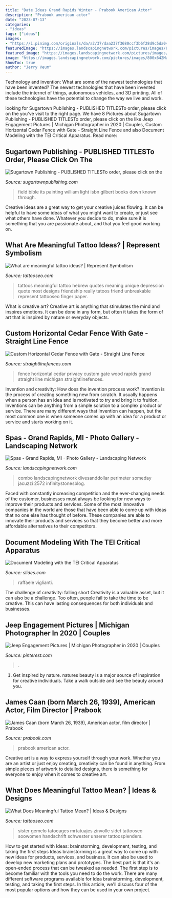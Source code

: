 ```yaml
---
title: "Date Ideas Grand Rapids Winter - Prabook American Actor"
description: "Prabook american actor"
date: "2023-07-13"
categories:
- "ideas"
tags: ["ideas"]
images:
- "https://i.pinimg.com/originals/da/a2/37/daa237f3680ccf3b6f28d9c5da04405b.jpg"
featuredImage: "https://images.landscapingnetwork.com/pictures/images/800x642Max/spas_34/pool-deck-apex-landscape_2572.jpg"
featured_image: "https://images.landscapingnetwork.com/pictures/images/800x642Max/spas_34/pool-deck-apex-landscape_2572.jpg"
image: "https://images.landscapingnetwork.com/pictures/images/800x642Max/spas_34/pool-deck-apex-landscape_2572.jpg"
ShowToc: true
author: "Jerry Veum"
---
```



Technology and invention: What are some of the newest technologies that have been invented?
The newest technologies that have been invented include the internet of things, autonomous vehicles, and 3D printing. All of these technologies have the potential to change the way we live and work.

	

		
looking for Sugartown Publishing - PUBLISHED TITLESTo order, please click on the you've visit to the right page. We have 8 Pictures about Sugartown Publishing - PUBLISHED TITLESTo order, please click on the like Jeep Engagement Pictures | Michigan Photographer in 2020 | Couples, Custom Horizontal Cedar Fence with Gate - Straight Line Fence and also Document Modeling with the TEI Critical Apparatus. Read more:
		
    
## Sugartown Publishing - PUBLISHED TITLESTo Order, Please Click On The

<img loading=lazy src="http://sugartownpublishing.com/yahoo_site_admin/assets/images/Voices_from_the_Field_at_350_dpi.80123431_std.jpg" onerror="this.onerror=null;this.src='https://tse3.mm.bing.net/th?id=OIP.fjDD9v3ye_t8jggkGVyhbgHaLH&amp;pid=15.1';" alt="Sugartown Publishing - PUBLISHED TITLESTo order, please click on the">

_Source: sugartownpublishing.com_

>field bible its painting william light isbn gilbert books down known through. 

	

Creative ideas are a great way to get your creative juices flowing. It can be helpful to have some ideas of what you might want to create, or just see what others have done. Whatever you decide to do, make sure it is something that you are passionate about, and that you feel good working on.

    
## What Are Meaningful Tattoo Ideas? | Represent Symbolism

<img loading=lazy src="https://www.tattooseo.com/wp-content/uploads/2017/09/meaningful-tattoos-3.jpg" onerror="this.onerror=null;this.src='https://tse2.mm.bing.net/th?id=OIP.XW3oXYTnDDnGJ8RDfGonlgHaNL&amp;pid=15.1';" alt="What are meaningful tattoo ideas? | Represent Symbolism">

_Source: tattooseo.com_

>tattoos meaningful tattoo hebrew quotes meaning unique depression quote most designs friendship really tatoos friend unbreakable represent tattooseo finger paper. 

	

What is creative art?
Creative art is anything that stimulates the mind and inspires emotions. It can be done in any form, but often it takes the form of art that is inspired by nature or everyday objects.

    
## Custom Horizontal Cedar Fence With Gate - Straight Line Fence

<img loading=lazy src="http://straightlinefences.com/wp-content/uploads/2014/09/Cedar-horizontal-fence_privacy-fence_grand-rapids_4.jpg" onerror="this.onerror=null;this.src='https://tse2.mm.bing.net/th?id=OIP.NX8oOMHwHSY3nPCL5BfguwHaE9&amp;pid=15.1';" alt="Custom Horizontal Cedar Fence with Gate - Straight Line Fence">

_Source: straightlinefences.com_

>fence horizontal cedar privacy custom gate wood rapids grand straight line michigan straightlinefences. 

	

Invention and creativity: How does the invention process work?
Invention is the process of creating something new from scratch. It usually happens when a person has an idea and is motivated to try and bring it to fruition. Inventions can be anything from a simple solution to a complex product or service. There are many different ways that Invention can happen, but the most common one is when someone comes up with an idea for a product or service and starts working on it.

    
## Spas - Grand Rapids, MI - Photo Gallery - Landscaping Network

<img loading=lazy src="https://images.landscapingnetwork.com/pictures/images/800x642Max/spas_34/pool-deck-apex-landscape_2572.jpg" onerror="this.onerror=null;this.src='https://tse4.mm.bing.net/th?id=OIP.glHcxBIe-wnNghIGnoK3SgHaFj&amp;pid=15.1';" alt="Spas - Grand Rapids, MI - Photo Gallery - Landscaping Network">

_Source: landscapingnetwork.com_

>combo landscapingnetwork divesanddollar perimeter someday jacuzzi 2572 infinitystonesblog. 

	

Faced with constantly increasing competition and the ever-changing needs of the customer, businesses must always be looking for new ways to improve their products and services. Some of the most innovative companies in the world are those that have been able to come up with ideas that no one else has thought of before. These companies are able to innovate their products and services so that they become better and more affordable alternatives to their competitors.

    
## Document Modeling With The TEI Critical Apparatus

<img loading=lazy src="https://s3.amazonaws.com/media-p.slid.es/uploads/716584/images/6492237/EMS_logo_2.png" onerror="this.onerror=null;this.src='https://tse2.mm.bing.net/th?id=OIP.g2YDt3Op3g9MXGwXW8WhlgHaCQ&amp;pid=15.1';" alt="Document Modeling with the TEI Critical Apparatus">

_Source: slides.com_

>raffaele viglianti. 

	

The challenge of creativity: falling short
Creativity is a valuable asset, but it can also be a challenge. Too often, people fail to take the time to be creative. This can have lasting consequences for both individuals and businesses.

    
## Jeep Engagement Pictures | Michigan Photographer In 2020 | Couples

<img loading=lazy src="https://i.pinimg.com/originals/da/a2/37/daa237f3680ccf3b6f28d9c5da04405b.jpg" onerror="this.onerror=null;this.src='https://tse1.mm.bing.net/th?id=OIP.vx3qD6HAwFBtrSopdG-BcgHaLH&amp;pid=15.1';" alt="Jeep Engagement Pictures | Michigan Photographer in 2020 | Couples">

_Source: pinterest.com_

>. 

	

1. Get inspired by nature. natures beauty is a major source of inspiration for creative individuals. Take a walk outside and see the beauty around you.

    
## James Caan (born March 26, 1939), American Actor, Film Director | Prabook

<img loading=lazy src="https://prabook.com/web/show-photo.jpg?id=1200977" onerror="this.onerror=null;this.src='https://tse4.mm.bing.net/th?id=OIP.PAxAm6zdEA79_K4yXiYG8ADPEt&amp;pid=15.1';" alt="James Caan (born March 26, 1939), American actor, film director | Prabook">

_Source: prabook.com_

>prabook american actor. 

	

Creative art is a way to express yourself through your work. Whether you are an artist or just enjoy creating, creativity can be found in anything. From simple pieces of artwork to detailed designs, there is something for everyone to enjoy when it comes to creative art.

    
## What Does Meaningful Tattoo Mean? | Ideas &amp; Designs

<img loading=lazy src="https://www.tattooseo.com/wp-content/uploads/2017/09/meaningful-tattoos-11.jpg" onerror="this.onerror=null;this.src='https://tse4.mm.bing.net/th?id=OIP.EkD3fjqH-Liigwe2aqcV7gHaNK&amp;pid=15.1';" alt="What Does Meaningful Tattoo Mean? | Ideas &amp; Designs">

_Source: tattooseo.com_

>sister gemelo tatoeages mrtatuajes zinvolle sidet tattooseo soowomen handschrift schwester unserer tattoosplenders. 

	

How to get started with Ideas: brainstorming, development, testing, and taking the first steps
Ideas brainstorming is a great way to come up with new ideas for products, services, and business. It can also be used to develop new marketing plans and prototypes. The best part is that it's an open-ended process that can be tweaked as needed. The first step is to become familiar with the tools you need to do the work. There are many different software programs available for Idea brainstorming, development, testing, and taking the first steps. In this article, we'll discuss four of the most popular options and how they can be used in your own project.


